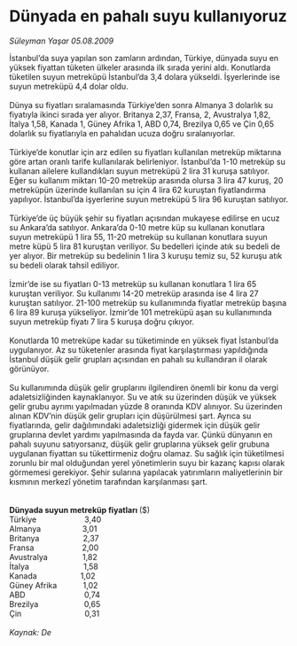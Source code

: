 # Dünyada en pahalı suyu kullanıyoruz

*Süleyman Yaşar 05.08.2009*

<div class="taraf_structure_2col_1zq">
<div class="margen_n">



 <p>İstanbul’da suya yapılan son zamların ardından, Türkiye, dünyada suyu en yüksek fiyattan tüketen ülkeler arasında ilk sırada yerini aldı. Konutlarda tüketilen suyun metreküpü İstanbul’da 3,4 dolara yükseldi. İşyerlerinde ise suyun metreküpü 4,4 dolar oldu. <br/><br/>Dünya su fiyatları sıralamasında Türkiye’den sonra Almanya 3 dolarlık su fiyatıyla ikinci sırada yer alıyor. Britanya 2,37, Fransa, 2, Avustralya 1,82, İtalya 1,58, Kanada 1, Güney Afrika 1, ABD 0,74, Brezilya 0,65 ve Çin 0,65 dolarlık su fiyatlarıyla en pahalıdan ucuza doğru sıralanıyorlar. <br/><br/>Türkiye’de konutlar için arz edilen su fiyatları kullanılan metreküp miktarına göre artan oranlı tarife kullanılarak belirleniyor. İstanbul’da 1-10 metreküp su kullanan ailelere kullandıkları suyun metreküpü 2 lira 31 kuruşa satılıyor. Eğer su kullanım miktarı 10-20 metreküp arasında olursa 3 lira 47 kuruş, 20 metreküpün üzerinde kullanılan su için 4 lira 62 kuruştan fiyatlandırma yapılıyor. İstanbul’da işyerlerine suyun metreküpü 5 lira 96 kuruştan satılıyor. <br/><br/>Türkiye’de üç büyük şehir su fiyatları açısından mukayese edilirse en ucuz su Ankara’da satılıyor. Ankara’da 0-10 metre küp su kullanan konutlara suyun metreküpü 1 lira 55, 11-20 metreküp su kullanan konutlara suyun metre küpü 5 lira 81 kuruştan veriliyor. Su bedelleri içinde atık su bedeli de yer alıyor. Bir metreküp su bedelinin 1 lira 3 kuruşu temiz su, 52 kuruşu atık su bedeli olarak tahsil ediliyor. <br/><br/>İzmir’de ise su fiyatları 0-13 metreküp su kullanan konutlara 1 lira 65 kuruştan veriliyor. Su kullanımı 14-20 metreküp arasında ise 4 lira 27 kuruştan satılıyor. 21-100 metreküp su kullanımında fiyatlar metreküp başına 6 lira 89 kuruşa yükseliyor. İzmir’de 101 metreküpü aşan su kullanımında suyun metreküp fiyatı 7 lira 5 kuruşa doğru çıkıyor. <br/><br/>Konutlarda 10 metreküpe kadar su tüketiminde en yüksek fiyat İstanbul’da uygulanıyor. Az su tüketenler arasında fiyat karşılaştırması yapıldığında İstanbul düşük gelir grupları açısından en pahalı su kullandıran il olarak görünüyor. <br/><br/>Su kullanımında düşük gelir gruplarını ilgilendiren önemli bir konu da vergi adaletsizliğinden kaynaklanıyor. Su ve atık su üzerinden düşük ve yüksek gelir grubu ayrımı yapılmadan yüzde 8 oranında KDV alınıyor. Su üzerinden alınan KDV’nin düşük gelir grupları için düşürülmesi şart. Ayrıca su fiyatlarında, gelir dağılımındaki adaletsizliği gidermek için düşük gelir gruplarına devlet yardımı yapılmasında da fayda var. Çünkü dünyanın en pahalı suyunu satıyorsanız, düşük gelir gruplarına yüksek gelir grubuna uygulanan fiyattan su tükettirmeniz doğru olamaz. Su sağlık için tüketilmesi zorunlu bir mal olduğundan yerel yönetimlerin suyu bir kazanç kapısı olarak görmemesi gerekiyor. Şehir sularına yapılacak yatırımların maliyetlerinin bir kısmının merkezî yönetim tarafından karşılanması şart.   <b><br/><br/><br/>Dünyada suyun metreküp fiyatları </b>($)<b></b>   <br/>Türkiye                      3,40 <br/>Almanya                   3,01 <br/>Britanya                    2,37 <br/>Fransa                      2,00 <br/>Avustralya                1,82 <br/>İtalya                         1,58 <br/>Kanada                    1,02 <br/>Güney Afrika            1,02 <br/>ABD                           0,74 <br/>Brezilya                     0,65 <br/>Çin                             0,31  <br/><br/><i>Kaynak: De</i></p>
<br/>
<br/>
<br/>



<br/>


<div id="taraf_not">
</div>

</div>


</div>
